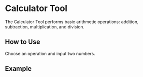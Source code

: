# Calculator Tool

The Calculator Tool performs basic arithmetic operations: addition, subtraction, multiplication, and division.

## How to Use

Choose an operation and input two numbers.

## Example

